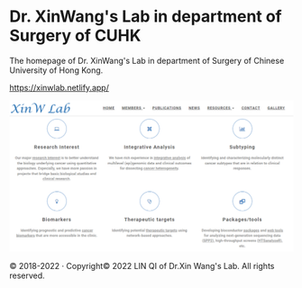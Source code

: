 # Dr. XinWang's Lab in department of Surgery of CUHK
The homepage of Dr. XinWang's Lab in department of Surgery of Chinese University of Hong Kong.

https://xinwlab.netlify.app/

![img](./public/homepage1.png)

© 2018-2022 · Copyright© 2022 LIN QI of Dr.Xin Wang's Lab. All rights reserved.
